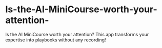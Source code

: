 # Is-the-AI-MiniCourse-worth-your-attention-
Is the AI MiniCourse worth your attention? This app transforms your expertise into playbooks without any recording!
